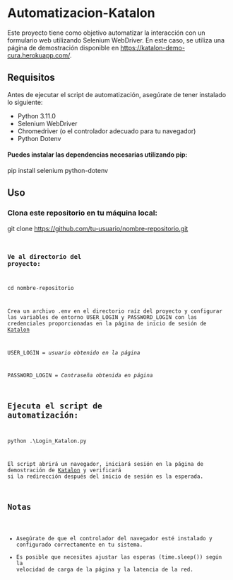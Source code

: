 # Automatizacion-Katalon
Este proyecto tiene como objetivo automatizar la interacción con un formulario web utilizando Selenium WebDriver. En este caso, se utiliza una página de demostración disponible en https://katalon-demo-cura.herokuapp.com/.

## Requisitos
Antes de ejecutar el script de automatización, asegúrate de tener instalado lo siguiente:

- Python 3.11.0
- Selenium WebDriver
- Chromedriver (o el controlador adecuado para tu navegador)
- Python Dotenv

#### Puedes instalar las dependencias necesarias utilizando pip:

pip install selenium python-dotenv


## Uso


### Clona este repositorio en tu máquina local:

git clone https://github.com/tu-usuario/nombre-repositorio.git <code>

### Ve al directorio del proyecto:

cd nombre-repositorio

Crea un archivo .env en el directorio raíz del proyecto y configurar las variables de entorno USER_LOGIN y PASSWORD_LOGIN con las credenciales proporcionadas en la página de inicio de sesión de [Katalon](https://katalon-demo-cura.herokuapp.com/profile.php#login)

USER_LOGIN = _usuario obtenido en la página_

PASSWORD_LOGIN = _Contraseña obtenida en página_

## Ejecuta el script de automatización:

python .\Login_Katalon.py

El script abrirá un navegador, iniciará sesión en la página de demostración de [Katalon](https://katalon-demo-cura.herokuapp.com/) y verificará si la redirección después del inicio de sesión es la esperada.


## Notas

+ Asegúrate de que el controlador del navegador esté instalado y configurado correctamente en tu sistema.
+ Es posible que necesites ajustar las esperas (time.sleep()) según la velocidad de carga de la página y la latencia de la red.
